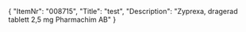 {
  "ItemNr": "008715",
  "Title": "test",
  "Description": "Zyprexa, dragerad tablett 2,5 mg Pharmachim AB"
}